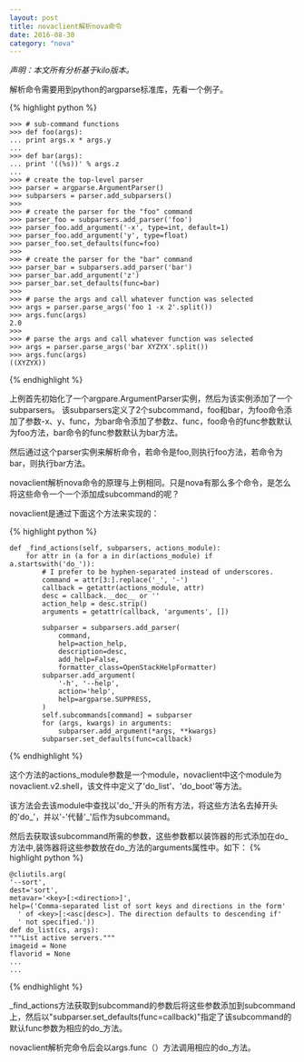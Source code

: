 ```yaml
---
layout: post
title: novaclient解析nova命令
date: 2016-08-30
category: "nova"
---
```


*声明：本文所有分析基于kilo版本。*

解析命令需要用到python的argparse标准库，先看一个例子。

{% highlight python %}

    >>> # sub-command functions
    >>> def foo(args):
    ... print args.x * args.y
    ...
    >>> def bar(args):
    ... print '((%s))' % args.z
    ...
    >>> # create the top-level parser
    >>> parser = argparse.ArgumentParser()
    >>> subparsers = parser.add_subparsers()
    >>>
    >>> # create the parser for the "foo" command
    >>> parser_foo = subparsers.add_parser('foo')
    >>> parser_foo.add_argument('-x', type=int, default=1)
    >>> parser_foo.add_argument('y', type=float)
    >>> parser_foo.set_defaults(func=foo)
    >>>
    >>> # create the parser for the "bar" command
    >>> parser_bar = subparsers.add_parser('bar')
    >>> parser_bar.add_argument('z')
    >>> parser_bar.set_defaults(func=bar)
    >>>
    >>> # parse the args and call whatever function was selected
    >>> args = parser.parse_args('foo 1 -x 2'.split())
    >>> args.func(args)
    2.0
    >>>
    >>> # parse the args and call whatever function was selected
    >>> args = parser.parse_args('bar XYZYX'.split())
    >>> args.func(args)
    ((XYZYX))

{% endhighlight %}

上例首先初始化了一个argpare.ArgumentParser实例，然后为该实例添加了一个subparsers。
该subparsers定义了2个subcommand，foo和bar，为foo命令添加了参数-x、y、func，为bar命令添加了参数z、func，foo命令的func参数默认为foo方法，bar命令的func参数默认为bar方法。

然后通过这个parser实例来解析命令，若命令是foo,则执行foo方法，若命令为bar，则执行bar方法。


novaclient解析nova命令的原理与上例相同。只是nova有那么多个命令，是怎么将这些命令一个一个添加成subcommand的呢？

novaclient是通过下面这个方法来实现的：

{% highlight python %}

    def _find_actions(self, subparsers, actions_module):
        for attr in (a for a in dir(actions_module) if a.startswith('do_')):
            # I prefer to be hyphen-separated instead of underscores.
            command = attr[3:].replace('_', '-')
            callback = getattr(actions_module, attr)
            desc = callback.__doc__ or ''
            action_help = desc.strip()
            arguments = getattr(callback, 'arguments', [])

            subparser = subparsers.add_parser(
                command,
                help=action_help,
                description=desc,
                add_help=False,
                formatter_class=OpenStackHelpFormatter)
            subparser.add_argument(
                '-h', '--help',
                action='help',
                help=argparse.SUPPRESS,
            )
            self.subcommands[command] = subparser
            for (args, kwargs) in arguments:
                subparser.add_argument(*args, **kwargs)
            subparser.set_defaults(func=callback)
{% endhighlight %}

这个方法的actions_module参数是一个module，novaclient中这个module为novaclient.v2.shell，该文件中定义了'do_list'、'do_boot'等方法。

该方法会去该module中查找以'do_'开头的所有方法，将这些方法名去掉开头的'do_'，并以'-'代替'_'后作为subcommand。

然后去获取该subcommand所需的参数，这些参数都以装饰器的形式添加在do_方法中,装饰器将这些参数放在do_方法的arguments属性中。如下：
{% highlight python %}

    @cliutils.arg(
    '--sort',
    dest='sort',
    metavar='<key>[:<direction>]',
    help=('Comma-separated list of sort keys and directions in the form'
      ' of <key>[:<asc|desc>]. The direction defaults to descending if'
      ' not specified.'))
    def do_list(cs, args):
    """List active servers."""
    imageid = None
    flavorid = None
    ...
    ...

{% endhighlight %}

_find_actions方法获取到subcommand的参数后将这些参数添加到subcommand上，然后以"subparser.set_defaults(func=callback)"指定了该subcommand的默认func参数为相应的do_方法。

novaclient解析完命令后会以args.func（）方法调用相应的do_方法。















